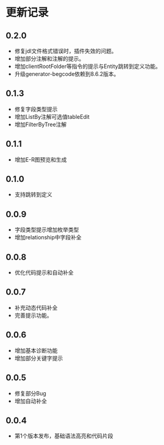 # 更新记录

## 0.2.0

- 修复jdl文件格式错误时，插件失效的问题。
- 增加部分注解和注解的提示。
- 增加clientRootFolder等指令的提示与Entity跳转到定义功能。
- 升级generator-begcode依赖到8.6.2版本。

## 0.1.3

- 修复字段类型提示
- 增加ListBy注解可选值tableEdit
- 增加FilterByTree注解

## 0.1.1

- 增加E-R图预览和生成

## 0.1.0

- 支持跳转到定义

## 0.0.9

- 字段类型提示增加枚举类型
- 增加relationship中字段补全

## 0.0.8

- 优化代码提示和自动补全

## 0.0.7

- 补充动态代码补全
- 完善提示功能。

## 0.0.6

- 增加基本诊断功能
- 增加部分关键字提示

## 0.0.5

- 修复部分Bug
- 增加自动补全

## 0.0.4

- 第1个版本发布，基础语法高亮和代码片段
